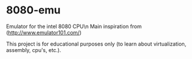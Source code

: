 # 8080-emu
Emulator for the intel 8080 CPU\n
Main inspiration from (http://www.emulator101.com/)

This project is for educational purposes only (to learn about virtualization, assembly, cpu's, etc.).
